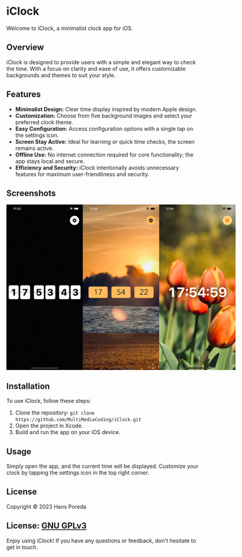 # iClock

Welcome to iClock, a minimalist clock app for iOS.

## Overview

iClock is designed to provide users with a simple and elegant way to check the time. With a focus on clarity and ease of use, it offers customizable backgrounds and themes to suit your style.

## Features

- **Minimalist Design:** Clear time display inspired by modern Apple design.
- **Customization:** Choose from five background images and select your preferred clock theme.
- **Easy Configuration:** Access configuration options with a single tap on the settings icon.
- **Screen Stay Active:** Ideal for learning or quick time checks, the screen remains active.
- **Offline Use:** No internet connection required for core functionality; the app stays local and secure.
- **Efficiency and Security:** iClock intentionally avoids unnecessary features for maximum user-friendliness and security.

## Screenshots

<div style="display:flex; justify-content:space-between;">
    <img src="Preview/Flipper%20Clock.png" alt="Flipper Clock" width="200"/>
    <img src="Preview/Box%20Clock.png" alt="Box Clock" width="200"/>
    <img src="Preview/Simple%20Clock.png" alt="Simple Clock" width="200"/>
</div>

## Installation

To use iClock, follow these steps:

1. Clone the repository: `git clone https://github.com/MultiMediaCoding/iClock.git`
2. Open the project in Xcode.
3. Build and run the app on your iOS device.

## Usage

Simply open the app, and the current time will be displayed. Customize your clock by tapping the settings icon in the top right corner.

## License

Copyright © 2023 Hans Poreda

License: [GNU GPLv3](LICENSE)
---

Enjoy using iClock! If you have any questions or feedback, don't hesitate to get in touch.
